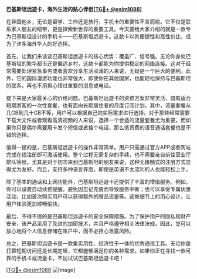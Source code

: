 **巴基斯坦远遊卡，海外生活的贴心伴侣[[TG💪+ @esim1088](https://t.me/s/esim1088)]**

在异国他乡，无论是留学、工作还是旅行，手机卡的重要性不言而喻。它不仅是联系家人朋友的纽带，更是探索新世界的重要工具。今天要给大家介绍的就是一款专为巴基斯坦设计的手机卡——巴基斯坦远遊卡。这款卡以其便捷性和高性价比，成为了许多海外华人的好选择。

首先，让我们来谈谈巴基斯坦远遊卡的核心优势：覆盖广、信号强。无论你身处巴基斯坦的繁华都市还是偏远乡村，这款卡都能为你提供稳定的网络连接。这对于经常需要处理紧急事务或者喜欢分享生活点滴的人来说，无疑是一个巨大的便利。此外，它的国际漫游功能也非常强大，即使你在其他国家，也能轻松保持与巴基斯坦的联系，再也不用担心错过重要的消息或电话。

接下来是大家最关心的价格问题。巴基斯坦远遊卡的资费方案非常灵活，既有适合短期游客的一次性套餐，也有面向长期居住者的月度订阅计划。其中，流量套餐从几GB到几十GB不等，用户可以根据自己的实际需求进行选择。对于那些经常需要下载大文件或者观看高清视频的人来说，选择一个合适的流量套餐尤为重要。而如果你只是偶尔需要用卡发个短信或者接个电话，那么低资费的语音通话套餐也是不错的选择。

值得一提的是，巴基斯坦远遊卡的操作非常简单。用户只需通过官方APP或者网站完成在线注册即可激活使用。整个过程无需复杂的手续，也不需要亲自前往营业厅排队等候。尤其是对于初次来到巴基斯坦的朋友来说，这种无接触式的注册方式显得尤为友好。而且，支持多种语言界面，即使是英语不太流利的人也能轻松上手。

除了基本的通话和上网功能外，巴基斯坦远遊卡还提供了丰富的增值服务。例如，你可以设置自动续费提醒，避免因忘记充值而导致服务中断；也可以享受专属优惠活动，比如首次购买用户可以获得额外的赠品流量等。这些细节上的用心设计，让用户体验更加顺畅愉快。

最后，不得不提的是巴基斯坦远遊卡的安全保障措施。为了保护用户的隐私和财产安全，该产品采用了先进的加密技术，并且严格遵守相关法律法规。因此，您可以放心地将个人信息存储在账户中，而不必担心泄露风险。

总之，巴基斯坦远遊卡是一款集实用性、经济性于一体的优秀通信工具。无论你是打算短期访问还是长期定居，它都能够满足你的各种需求。如果你正在寻找一款可靠的手机卡或流量卡，不妨试试巴基斯坦远遊卡吧！

[[TG💪+ @esim1088](https://t.me/s/esim1088) ![Image](https://i.postimg.cc/4NQfJmqS/Snipaste-2025-05-13-00-14-12.png)]